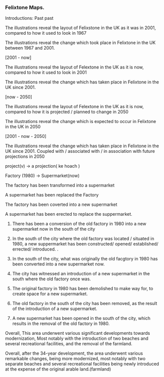 ### Felixtone Maps.

Introductions: Past past

The illustrations reveal the layout of Felixstone in the UK as it was in 2001, compared to how it used to look in 1967

The illustrations reveal the change which took place in Felixtone in the UK between 1967 and 2001.

[2001 - now]

The illustrations reveal the layout of Felextone in the UK as it is now, compared to how it used to look in 2001

The illustrations reveal the change which has taken place in Felixtone in the UK since 2001.

[now - 2050]

The illustrations reveal the layout of Felextone in the UK as it is now, compared to how it is projected / planned to change in 2050

The illustrations reveal the change which is expected to occur in Felixtone in the UK in 2050

[2001 - now - 2050]

The illustrations reveal the change which has taken place in Felixtone in the UK since 2001. Coupled with / associated with / in association with future projections in 2050

project(v) -> a projection( ke hoach )

Factory (1980) -> Supermarket(now)

The factory has been transformed into a supermarket

A supermarket has been replaced the Factory

The factory has been coverted into a new supermarket

A supermarket has been erected to replace the suppermarket.

1. There has been a conversion of the old factory in 1980 into a new supermarket now in the south of the city

2. In the south of the city where the old factory was located / situated in 1980, a new suppermarket has been constructed/ opened/ established/ errected/ introduced.
   .
3. In the south of the city, what was originally the old facgtory in 1980 has been converted into a new supermarket now.

4. The city has witnessed an introduction of a new supermarket in the south where the old factory once was.

5. The original factory in 1980 has been demolished to make way for, to create space for a new supermarket.

6. The old factory in the south of the city has been removed, as the result of the introduction of a new supermarket.

7. A new supermarket has been opened in the south of the city, which results in the removal of the old factory in 1980.

Overall, This area underwent various significant developments towards modernization, Most notably with the introduction of two beaches and several recreational facilities, and the removal of the farmland.

Overall, after the 34-year development, the area underwent various remarkable changes, being more modernized, most notably with two separate beaches and several recreational facilities being newly introduced at the expense of the original arable land.(farmland)

